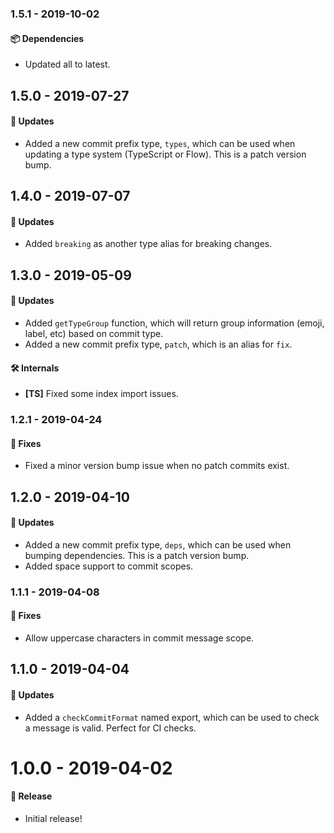### 1.5.1 - 2019-10-02

#### 📦 Dependencies

- Updated all to latest.

## 1.5.0 - 2019-07-27

#### 🚀 Updates

- Added a new commit prefix type, `types`, which can be used when updating a type system (TypeScript
  or Flow). This is a patch version bump.

## 1.4.0 - 2019-07-07

#### 🚀 Updates

- Added `breaking` as another type alias for breaking changes.

## 1.3.0 - 2019-05-09

#### 🚀 Updates

- Added `getTypeGroup` function, which will return group information (emoji, label, etc) based on
  commit type.
- Added a new commit prefix type, `patch`, which is an alias for `fix`.

#### 🛠 Internals

- **[TS]** Fixed some index import issues.

### 1.2.1 - 2019-04-24

#### 🐞 Fixes

- Fixed a minor version bump issue when no patch commits exist.

## 1.2.0 - 2019-04-10

#### 🚀 Updates

- Added a new commit prefix type, `deps`, which can be used when bumping dependencies. This is a
  patch version bump.
- Added space support to commit scopes.

### 1.1.1 - 2019-04-08

#### 🐞 Fixes

- Allow uppercase characters in commit message scope.

## 1.1.0 - 2019-04-04

#### 🚀 Updates

- Added a `checkCommitFormat` named export, which can be used to check a message is valid. Perfect
  for CI checks.

# 1.0.0 - 2019-04-02

#### 🎉 Release

- Initial release!
